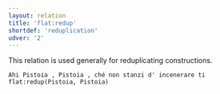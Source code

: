 ```yaml
---
layout: relation
title: 'flat:redup'
shortdef: 'reduplication'
udver: '2'
---
```


This relation is used generally for reduplicating constructions.

~~~ sdparse
Ahi Pistoia , Pistoia , ché non stanzi d' incenerare ti
flat:redup(Pistoia, Pistoia)
~~~
